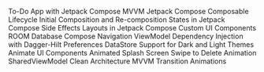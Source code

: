 To-Do App with Jetpack Compose MVVM 
Jetpack Compose
Composable Lifecycle
Initial Composition and Re-composition
States in Jetpack Compose
Side Effects
Layouts in Jetpack Compose
Custom UI Components
ROOM Database
Compose Navigation
ViewModel
Dependency Injection with Dagger-Hilt
Preferences DataStore
Support for Dark and Light Themes
Animate UI Components
Animated Splash Screen
Swipe to Delete Animation
SharedViewModel
Clean Architecture
MVVM
Transition Animations
